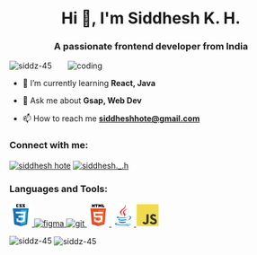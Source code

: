 <h1 align="center">Hi 👋, I'm Siddhesh K. H.</h1>
<h3 align="center">A passionate frontend developer from India</h3>
<img align="right" alt="coding" width="400" src="https://img.freepik.com/premium-vector/modern-3d-illustration-young-man-programming-concept_145666-1709.jpg?w=2000">

<p align="left"> <img src="https://komarev.com/ghpvc/?username=siddz-45&label=Profile%20views&color=0e75b6&style=flat" alt="siddz-45" /> </p>

- 🌱 I’m currently learning **React, Java**

- 💬 Ask me about **Gsap, Web Dev**

- 📫 How to reach me **siddheshhote@gmail.com**

<h3 align="left">Connect with me:</h3>
<p align="left">
<a href="https://linkedin.com/in/siddhesh hote" target="blank"><img align="center" src="https://raw.githubusercontent.com/rahuldkjain/github-profile-readme-generator/master/src/images/icons/Social/linked-in-alt.svg" alt="siddhesh hote" height="30" width="40" /></a>
<a href="https://instagram.com/siddhesh._.h" target="blank"><img align="center" src="https://raw.githubusercontent.com/rahuldkjain/github-profile-readme-generator/master/src/images/icons/Social/instagram.svg" alt="siddhesh._.h" height="30" width="40" /></a>
</p>

<h3 align="left">Languages and Tools:</h3>
<p align="left"> <a href="https://www.w3schools.com/css/" target="_blank" rel="noreferrer"> <img src="https://raw.githubusercontent.com/devicons/devicon/master/icons/css3/css3-original-wordmark.svg" alt="css3" width="40" height="40"/> </a> <a href="https://www.figma.com/" target="_blank" rel="noreferrer"> <img src="https://www.vectorlogo.zone/logos/figma/figma-icon.svg" alt="figma" width="40" height="40"/> </a> <a href="https://git-scm.com/" target="_blank" rel="noreferrer"> <img src="https://www.vectorlogo.zone/logos/git-scm/git-scm-icon.svg" alt="git" width="40" height="40"/> </a> <a href="https://www.w3.org/html/" target="_blank" rel="noreferrer"> <img src="https://raw.githubusercontent.com/devicons/devicon/master/icons/html5/html5-original-wordmark.svg" alt="html5" width="40" height="40"/> </a> <a href="https://www.java.com" target="_blank" rel="noreferrer"> <img src="https://raw.githubusercontent.com/devicons/devicon/master/icons/java/java-original.svg" alt="java" width="40" height="40"/> </a> <a href="https://developer.mozilla.org/en-US/docs/Web/JavaScript" target="_blank" rel="noreferrer"> <img src="https://raw.githubusercontent.com/devicons/devicon/master/icons/javascript/javascript-original.svg" alt="javascript" width="40" height="40"/> </a> </p>

<p><img align="left" src="https://github-readme-stats.vercel.app/api/top-langs?username=siddz-45&show_icons=true&locale=en&layout=compact" alt="siddz-45" /></p>

<p>&nbsp;<img align="center" src="https://github-readme-stats.vercel.app/api?username=siddz-45&show_icons=true&locale=en" alt="siddz-45" /></p>
